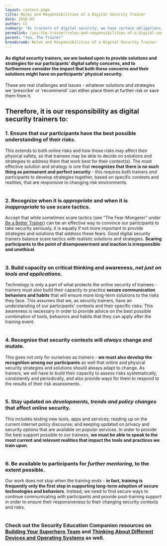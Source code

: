 ```yaml
---
layout: content-page
title: Roles and Responsibilities of a Digital Security Trainer
date: 2016-03
author: CC
summary: "As trainers of digital security, we have certain obligations not only to our participants but to ourselves - this resource summarizes some of the most essential among these duties."
permalink: /you-the-trainer/roles-and-responsibilities-of-a-digital-security-trainer/
parent: "You, The Trainer"
breadcrumb: Roles and Responsibilities of a Digital Security Trainer
---
```

#### As digital security trainers, we are looked upon to provide solutions and strategies for our participants’ digital safety concerns, and to furthermore consider the impact that both these concerns *and* their solutions might have on participants' physical security.

These are real challenges and issues - whatever solutions and strategies we ‘prescribe’ or 'recommend' can either place them at further risk or save them from it. 

## Therefore, it is our responsibility as digital security trainers to:

### 1. Ensure that our participants have the best possible understanding of their risks.
This extends to both online risks and how those risks may affect their physical safety, so that trainees may be able to decide on solutions and strategies to address them that work best for their context(s). The most effective solution and strategy is one that **recognizes that there is no such thing as permanent and perfect security** - this requires both trainers *and* participants to develop strategies together, based on specific contexts and realities, that are responsive to changing risk environments.
<br><br>

### 2. Recognize when it is *appropriate* and when it is *inappropriate* to use scare tactics.
Accept that while sometimes scare tactics (see "The Fear-Mongerer" under [Be a Better Trainer](/you-the-trainer/be-a-better-trainer/)) can be an effective way to convince our participants to take security seriously, it is equally if not more important to provide strategies and solutions that *address* these fears. Good digital security trainers balance scare tactics with realistic solutions and strategies. **Scaring participants to the point of disempowerment and inaction is irresponsible and unethical**. 
<br><br>

### 3. Build capacity on critical thinking and awareness, *not just on tools and applications*.
Technology is only a part of what protects the online security of trainees - trainers must also build their capacity to practice **secure communication behaviors and habits** that will ensure more long-term solutions to the risks they face. This assumes that we, as security trainers, have an understanding of our participants' contexts and their specific risks. This awareness is necessary in order to provide advice on the best possible combination of tools, behaviors and habits that they can apply after the training event.
<br><br>

### 4. Recognise that security contexts will *always* change and mutate.
This goes not only for ourselves as trainers - **we must also develop the recognition among our participants** as well that online and physical security strategies and solutions should always adapt to change. As trainers, we will have to build their capacity to assess risks systematically, consistently and periodically, and also provide ways for them to respond to the results of their risk assessments.
<br><br>

### 5. Stay updated on *developments, trends and policy changes* that affect online security.
This includes testing new tools, apps and services; reading up on the current internet policy discourse; and keeping updated on privacy and security options that are available on popular services. In order to provide the best support possible to our trainees, **we must be able to speak to the most current and relevant realities that impact the tools and practices we train upon**.
<br><br>

### 6. Be available to participants for *further mentoring*, to the extent possible.
Our work does not stop when the training ends - **in fact, training is frequently only the first step in supporting long-term adoption of secure technologies and behaviors**. Instead, we need to find secure ways to continue communicating with participants and provide post-training support in order to ensure their responsiveness to their changing security contexts and risks.
<br><br>

### Check out the Security Education Companion resources on [Building Your Superhero Team](https://www.securityeducationcompanion.org/articles/building-your-superhero-team) and [Thinking About Different Devices and Operating Systems](https://www.securityeducationcompanion.org/articles/thinking-about-different-devices-and-operating-systems) as well.
